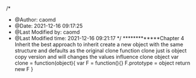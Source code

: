 /*
 * @Author: caomd 
 * @Date: 2021-12-16 09:17:25 
 * @Last Modified by: caomd
 * @Last Modified time: 2021-12-16 09:21:17
 */
 *************Chapter 4 Inherit
 the best approach to inherit 
 create a new object with the same structure and defaults as the original
 clone function clone just is object copy version and will changes the values influence clone object
 var clone = function(object){
     var F = function(){}
     F.prototype = object
     return new F
 }